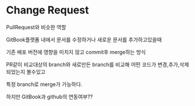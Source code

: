 # Change Request

PullRequest와 비슷한 역할

GitBook플랫폼 내에서 문서를 수정하거나 새로운 문서를 추가하고있을때

기존 배포 버전에 영향을 미치지 않고 commit후 merge하는 방식

PR같이 비교대상의 branch와 새로만든 branch를 비교해 어떤 코드가 변경,추가,삭제 되었는지 볼수있고

특정 branch로 merge가 가능하다.

하지만 GitBook과 github의 연동여부??



